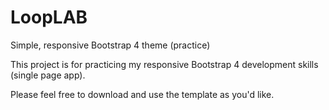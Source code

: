 # LoopLAB
Simple, responsive Bootstrap 4 theme (practice)

This project is for practicing my responsive Bootstrap 4 development skills (single page app).

Please feel free to download and use the template as you'd like.
